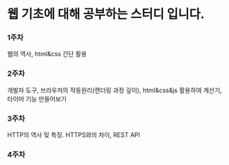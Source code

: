 # 웹 기초에 대해 공부하는 스터디 입니다.
### 1주차
웹의 역사, html&css 간단 활용

### 2주차
개발자 도구, 브라우저의 작동원리(랜더링 과정 깊이), html&css&js 활용하여 계산기, 타이머 기능 만들어보기

### 3주차
HTTP의 역사 및 특징. HTTPS와의 차이, REST API

### 4주차
